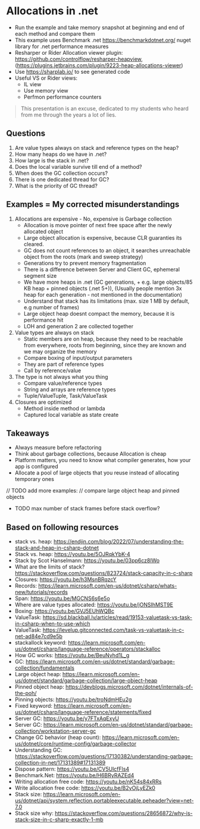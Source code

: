 # Allocations in .net

* Run the example and take memory snapshot at beginning and end of each method and compare them
* This example uses Benchmark .net <https://benchmarkdotnet.org/> nuget library for .net performance measures
* Resharper or Rider Allocation viewer plugin: <https://github.com/controlflow/resharper-heapview>, (<https://plugins.jetbrains.com/plugin/9223-heap-allocations-viewer>)
* Use <https://sharplab.io/> to see generated code
* Useful VS or Rider views:
    * IL view
    * Use memory view
    * Perfmon performance counters

> This presentation is an excuse, dedicated to my students who heard from me through the years a lot of lies.

## Questions

1. Are value types always on stack and reference types on the heap?
2. How many heaps do we have in .net?
3. How large is the stack in .net?
4. Does the local variable survive till end of a method?
5. When does the GC collection occurs?
6. There is one dedicated thread for GC?
7. What is the priority of GC thread?

## Examples = My corrected misunderstandings

1. Allocations are expensive - No, expensive is Garbage collection
   * Allocation is move pointer of next free space after the newly allocated object
   * Large object allocation is expensive, because CLR guaranties its cleared.
   * GC does not count references to an object, it searches unreachable object from the roots (mark and sweep strategy)
   * Generations try to prevent memory fragmentation
   * There is a difference between Server and Client GC, ephemeral segment size
   * We have more heaps in .net (GC generations, + e.g. large objects/85 KB heap + pinned objects (.net 5+)),
     (Usually people mention 3x heap for each generation - not mentioned in the documentation)
   * Understand that stack has its limitations (max. size 1 MB by default, e.g number of frames)
   * Large object heap doesnt compact the memory, because it is performance hit
   * LOH and generation 2 are collected together
2. Value types are always on stack
    * Static members are on heap, because they need to be reachable from everywhere, roots from beginning,
      since they are known and we may organize the memory
    * Compare boxing of input/output parameters
    * They are part of reference types
    * Call by reference/value
3. The type is not always what you thing
    * Compare value/reference types
    * String and arrays are reference types
    * Tuple/ValueTuple, Task/ValueTask
4. Closures are optimized
    * Method inside method or lambda
    * Captured local variable as state create 

## Takeaways

* Always measure before refactoring
* Think about garbage collections, because Allocation is cheap
* Platform matters, you need to know what compiler generates, how your app is configured
* Allocate a pool of large objects that you reuse instead of allocating temporary ones

// TODO add more examples:
// compare large object heap and pinned objects
* TODO max number of stack frames before stack overflow?


## Based on following resources

* stack vs. heap: https://endjin.com/blog/2022/07/understanding-the-stack-and-heap-in-csharp-dotnet
* Stack vs. heap: <https://youtu.be/5OJRqkYbK-4>
* Stack by Scot Hanselmann: <https://youtu.be/03pp6cz8lWo>
* What are the limits of stack? https://stackoverflow.com/questions/823724/stack-capacity-in-c-sharp
* Closures: <https://youtu.be/h3MsnBRqzcY>
* Records: https://learn.microsoft.com/en-us/dotnet/csharp/whats-new/tutorials/records
* Span: <https://youtu.be/MGCNS6s6e5o>
* Where are value types allocated: <https://youtu.be/jONSIhMST9E>
* Boxing: <https://youtu.be/GVJ5EUhWQBc>
* ValueTask: <https://sd.blackball.lv/articles/read/19153-valuetask-vs-task-in-csharp-when-to-use-which>
* ValueTask: <https://levelup.gitconnected.com/task-vs-valuetask-in-c-net-ad84e7cd9e5b>
* stackallock keyword: <https://learn.microsoft.com/en-us/dotnet/csharp/language-reference/operators/stackalloc>
* How GC works: <https://youtu.be/BeuNvhd1L_g>
* GC: <https://learn.microsoft.com/en-us/dotnet/standard/garbage-collection/fundamentals>
* Large object heap: <https://learn.microsoft.com/en-us/dotnet/standard/garbage-collection/large-object-heap>
* Pinned object heap: <https://devblogs.microsoft.com/dotnet/internals-of-the-poh/>
* Pinning objects: <https://youtu.be/troNdmHEu2g>
* Fixed keyword: <https://learn.microsoft.com/en-us/dotnet/csharp/language-reference/statements/fixed>
* Server GC: <https://youtu.be/y7FTxAqExyU>
* Server GC: <https://learn.microsoft.com/en-us/dotnet/standard/garbage-collection/workstation-server-gc>
* Change GC behavior (heap count): <https://learn.microsoft.com/en-us/dotnet/core/runtime-config/garbage-collector>
* Understanding GC: <https://stackoverflow.com/questions/17130382/understanding-garbage-collection-in-net/17131389#17131389>
* Dispose pattern: <https://youtu.be/CV5UlcfFls4>
* Benchmark.Net: <https://youtu.be/H6BRyRAZEd4>
* Writing allocation free code: <https://youtu.be/nK54s84xRRs>
* Write allocation free code: <https://youtu.be/B2yOjLyEZk0>
* Stack size: <https://learn.microsoft.com/en-us/dotnet/api/system.reflection.portableexecutable.peheader?view=net-7.0>
* Stack size why: <https://stackoverflow.com/questions/28656872/why-is-stack-size-in-c-sharp-exactly-1-mb>